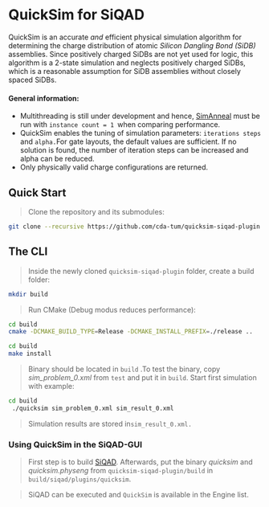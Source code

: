 # QuickSim for SiQAD

QuickSim is an accurate *and* efficient physical simulation algorithm for determining the charge distribution of atomic *Silicon Dangling Bond (SiDB)* assemblies.
Since positively charged SiDBs are not yet used for logic, this algorithm is a 2-state simulation and neglects positively charged SiDBs, which is a reasonable assumption for SiDB assemblies without closely spaced SiDBs.

#### General information:
- Multithreading is still under development and hence, [SimAnneal](https://github.com/siqad/simanneal-sidb.git) must be run with ```instance count = 1 ```when comparing performance.
- QuickSim enables the tuning of simulation parameters: ``iterations steps`` and ``alpha.``For gate layouts, the default values are sufficient. If no solution is found, the number of iteration steps can be increased and alpha can be reduced.
- Only physically valid charge configurations are returned.

## Quick Start

> Clone the repository and its submodules:

```bash
git clone --recursive https://github.com/cda-tum/quicksim-siqad-plugin.git
```

## The CLI

> Inside the newly cloned `quicksim-siqad-plugin` folder, create a build folder:

```bash
mkdir build 
```

> Run CMake (Debug modus reduces performance):

```bash
cd build
cmake -DCMAKE_BUILD_TYPE=Release -DCMAKE_INSTALL_PREFIX=./release ..
```

```bash
cd build
make install
```

> Binary should be located in ```build``` .To test the binary, copy *sim_problem_0.xml* from ``` test ``` and put it in ```build```.
> Start first simulation with example:

```bash
cd build
 ./quicksim sim_problem_0.xml sim_result_0.xml 
```

> Simulation results are stored in```sim_result_0.xml.```

### Using QuickSim in the SiQAD-GUI

> First step is to build [SiQAD](https://github.com/siqad/siqad). Afterwards, put the binary *quicksim* and *quicksim.physeng* from ```quicksim-siqad-plugin/build``` in ```build/siqad/plugins/quicksim```.

> SiQAD can be executed and ```QuickSim``` is available in the Engine list.


